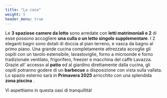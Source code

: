 ```yaml
---
title: "La casa"
weight: 5
header_menu: true
---
```


Le **3 spaziose camere da letto** sono arredate con **letti matrimoniali e 2** di esse possono accogliere **una culla o un letto singolo supplementare**.
I 2 eleganti bagni sono dotati di doccia al pian terreno, e vasca da bagno al primo piano. Una grande cucina completamente attrezzata accoglie gli ospiti con un tavolo estensibile, lavastoviglie, forno a microonde e forno tradizionale ventilato, frigorifero, freezer e macchina del caffè Lavazza. Grazie all' accesso al **patio** ed al giardino direttamente dalla cucina, gli ospiti potranno godere di un **barbecue** a disposizione con vista sulla vallata. Lo spazio esterno sarà in **Primavera 2025** arricchito con una splendida **zona piscina** .

Vi aspettiamo in questa oasi di tranquillità!